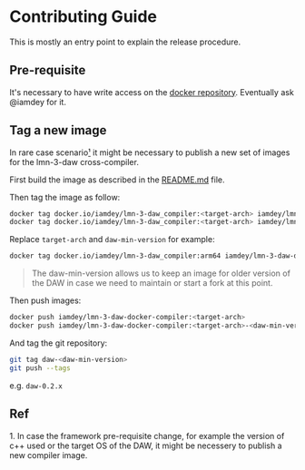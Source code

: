 # Contributing Guide

This is mostly an entry point to explain the release procedure.

## Pre-requisite

It's necessary to have write access on the
[docker repository](https://hub.docker.com/r/iamdey/lmn-3-daw-docker-compiler).
Eventually ask @iamdey for it.

## Tag a new image

In rare case scenario[¹](#1) it might be necessary to publish a new set of
images for the lmn-3-daw cross-compiler.

First build the image as described in the [README.md](./README.md) file.

Then tag the image as follow:

```bash
docker tag docker.io/iamdey/lmn-3-daw_compiler:<target-arch> iamdey/lmn-3-daw-docker-compiler:<target-arch>
docker tag docker.io/iamdey/lmn-3-daw_compiler:<target-arch> iamdey/lmn-3-daw-docker-compiler:<target-arch>-<daw-min-version>
```

Replace `target-arch` and `daw-min-version` for example:

```bash
docker tag docker.io/iamdey/lmn-3-daw_compiler:arm64 iamdey/lmn-3-daw-docker-compiler:arm64-0.2.x
```

> The daw-min-version allows us to keep an image for older version of the DAW in
> case we need to maintain or start a fork at this point.

Then push images:

```bash
docker push iamdey/lmn-3-daw-docker-compiler:<target-arch>
docker push iamdey/lmn-3-daw-docker-compiler:<target-arch>-<daw-min-version>
```

And tag the git repository:

```bash
git tag daw-<daw-min-version>
git push --tags
```

e.g. `daw-0.2.x`

## Ref

<span id="#1">
1. In case the framework pre-requisite change, for example the version of c++ used or the target OS of the DAW, it might be necessery to publish a new compiler image.
</span>

